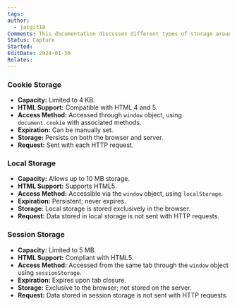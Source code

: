 ```yaml
---
tags: 
author:
  - jacgit18
Comments: This documentation discusses different types of storage around browsers.
Status: Capture
Started: 
EditDate: 2024-01-30
Relates:
---
```

### Cookie Storage

- **Capacity:** Limited to 4 KB.
- **HTML Support:** Compatible with HTML 4 and 5.
- **Access Method:** Accessed through `window` object, using `document.cookie` with associated methods.
- **Expiration:** Can be manually set.
- **Storage:** Persists on both the browser and server.
- **Request:** Sent with each HTTP request.

### Local Storage

- **Capacity:** Allows up to 10 MB storage.
- **HTML Support:** Supports HTML5.
- **Access Method:** Accessible via the `window` object, using `localStorage`.
- **Expiration:** Persistent; never expires.
- **Storage:** Local storage is stored exclusively in the browser.
- **Request:** Data stored in local storage is not sent with HTTP requests.

### Session Storage

- **Capacity:** Limited to 5 MB.
- **HTML Support:** Compliant with HTML5.
- **Access Method:** Accessed from the same tab through the `window` object using `sessionStorage`.
- **Expiration:** Expires upon tab closure.
- **Storage:** Exclusive to the browser; not stored on the server.
- **Request:** Data stored in session storage is not sent with HTTP requests.